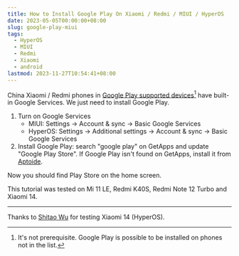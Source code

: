 ```yaml
---
title: How to Install Google Play On Xiaomi / Redmi / MIUI / HyperOS
date: 2023-05-05T00:00:00+08:00
slug: google-play-miui
tags:
  - HyperOS
  - MIUI
  - Redmi
  - Xiaomi
  - android
lastmod: 2023-11-27T10:54:41+08:00
---
```


China Xiaomi / Redmi phones in [Google Play supported devices](https://support.google.com/googleplay/answer/1727131)[^devices] have built-in Google Services. We just need to install Google Play.

[^devices]: It's not prerequisite. Google Play is possible to be installed on phones not in the list.

1. Turn on Google Services
    - MIUI: Settings -> Account & sync -> Basic Google Services
    - HyperOS: Settings -> Additional settings -> Account & sync -> Basic Google Services
1. Install Google Play: search "google play" on GetApps and update "Google Play Store". If Google Play isn't found on GetApps, install it from [Aptoide](https://en.aptoide.com/).

Now you should find Play Store on the home screen.

This tutorial was tested on Mi 11 LE, Redmi K40S, Redmi Note 12 Turbo and Xiaomi 14.

---

Thanks to [Shitao Wu](https://shitao5.org/) for testing Xiaomi 14 (HyperOS).

<!--
Xiaomi 14
HyperOS: 1.0.19.0.UNCCNXM

P.S. In my first attempt, I found no Google Play on GetApps and installed it from Aptoide. However, I find it on GetApps now. This is weird.
-->
